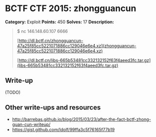 # BCTF CTF 2015: zhongguancun

**Category:** Exploit
**Points:** 450
**Solves:** 17
**Description:** 

> $ nc 146.148.60.107 6666
>
> [http://dl.bctf.cn/zhongguancun-47a25f85cc5221071886cc129046e6e4.xz](zhongguancun-47a25f85cc5221071886cc129046e6e4.xz)
> 
> [http://dl.bctf.cn/libs-665b53481cc332132152f63f4aeed3fc.tar.gz](libs-665b53481cc332132152f63f4aeed3fc.tar.gz)

## Write-up

(TODO)

## Other write-ups and resources

* <http://barrebas.github.io/blog/2015/03/23/after-the-fact-bctf-zhong-guan-cun-writeup/>
* <https://gist.github.com/Idolf/99ffa3c5f76165f77b19>